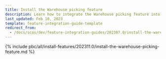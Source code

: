 ```yaml
---
title: Install the Warehouse picking feature
description: Learn how to integrate the Warehouse picking feature into your project
last_updated: Feb 10, 2023
template: feature-integration-guide-template
redirect_from:
  - /docs/scos/dev/feature-integration-guides/202307.0/install-the-warehouse-picking-feature.html
---
```


{% include pbc/all/install-features/202311.0/install-the-warehouse-picking-feature.md %} <!-- To edit, see /_includes/pbc/all/install-features/202311.0/install-the-warehouse-picking-feature.md -->
